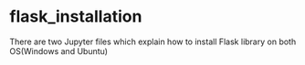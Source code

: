 # flask_installation
There are two Jupyter files which explain how to install Flask library on both OS(Windows and Ubuntu)
